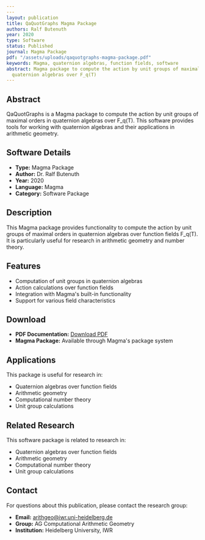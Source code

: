 ```yaml
---
---
layout: publication
title: QaQuotGraphs Magma Package
authors: Ralf Butenuth
year: 2020
type: Software
status: Published
journal: Magma Package
pdf: "/assets/uploads/qaquotgraphs-magma-package.pdf"
keywords: Magma, quaternion algebras, function fields, software
abstract: Magma package to compute the action by unit groups of maximal orders in
  quaternion algebras over F_q(T)
---
```



## Abstract

QaQuotGraphs is a Magma package to compute the action by unit groups of maximal orders in quaternion algebras over F_q(T). This software provides tools for working with quaternion algebras and their applications in arithmetic geometry.

## Software Details

- **Type:** Magma Package
- **Author:** Dr. Ralf Butenuth
- **Year:** 2020
- **Language:** Magma
- **Category:** Software Package

## Description

This Magma package provides functionality to compute the action by unit groups of maximal orders in quaternion algebras over function fields F_q(T). It is particularly useful for research in arithmetic geometry and number theory.

## Features

- Computation of unit groups in quaternion algebras
- Action calculations over function fields
- Integration with Magma's built-in functionality
- Support for various field characteristics

## Download

- **PDF Documentation:** [Download PDF](/assets/uploads/qaquotgraphs-magma-package.pdf)
- **Magma Package:** Available through Magma's package system

## Applications

This package is useful for research in:
- Quaternion algebras over function fields
- Arithmetic geometry
- Computational number theory
- Unit group calculations

## Related Research

This software package is related to research in:
- Quaternion algebras over function fields
- Arithmetic geometry
- Computational number theory
- Unit group calculations


## Contact

For questions about this publication, please contact the research group:
- **Email:** arithgeo@iwr.uni-heidelberg.de
- **Group:** AG Computational Arithmetic Geometry
- **Institution:** Heidelberg University, IWR